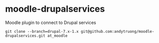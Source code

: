 moodle-drupalservices
=====================

Moodle plugin to connect to Drupal services

    git clone --branch=drupal-7.x-1.x git@github.com:andytruong/moodle-drupalservices.git at_moodle
